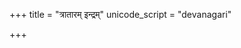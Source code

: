 +++
title = "त्रातारम् इन्द्रम्"
unicode_script = "devanagari"

+++
<div class="js_include" url="/vedAH_sAma/paravastu-saama/devaH/indraH/trAtAram-indram/"  newLevelForH1="1" includeTitle="false"> </div>